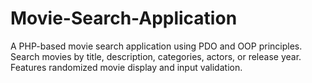 # Movie-Search-Application
A PHP-based movie search application using PDO and OOP principles. Search movies by title, description, categories, actors, or release year. Features randomized movie display and input validation.
